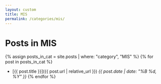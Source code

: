 ```yaml
---
layout: custom
title: MIS
permalink: /categories/mis/
---
```


# Posts in MIS

{% assign posts_in_cat = site.posts | where: "category", "MIS" %}
{% for post in posts_in_cat %}

- [{{ post.title }}]({{ post.url | relative_url }})
  _{{ post.date | date: "%B %d, %Y" }}_
{% endfor %}
